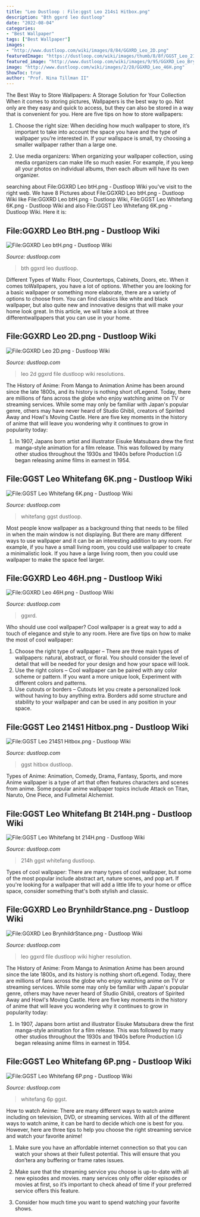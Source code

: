 ```yaml
---
title: "Leo Dustloop : File:ggst Leo 214s1 Hitbox.png"
description: "Bth ggxrd leo dustloop"
date: "2022-08-04"
categories:
- "Best Wallpaper"
tags: ["Best Wallpaper"]
images:
- "http://www.dustloop.com/wiki/images/8/84/GGXRD_Leo_2D.png"
featuredImage: "https://dustloop.com/wiki/images/thumb/8/8f/GGST_Leo_214S1_Hitbox.png/535px-GGST_Leo_214S1_Hitbox.png"
featured_image: "http://www.dustloop.com/wiki/images/9/95/GGXRD_Leo_BrynhildrStance.png"
image: "http://www.dustloop.com/wiki/images/2/28/GGXRD_Leo_46H.png"
ShowToc: true
author: "Prof. Nina Tillman II"
---
```



The Best Way to Store Wallpapers: A Storage Solution for Your Collection
When it comes to storing pictures, Wallpapers is the best way to go. Not only are they easy and quick to access, but they can also be stored in a way that is convenient for you. Here are five tips on how to store wallpapers:
1) Choose the right size: When deciding how much wallpaper to store, it’s important to take into account the space you have and the type of wallpaper you’re interested in. If your wallspace is small, try choosing a smaller wallpaper rather than a large one.

2) Use media organizers: When organizing your wallpaper collection, using media organizers can make life so much easier. For example, if you keep all your photos on individual albums, then each album will have its own organizer.

	

		
searching about File:GGXRD Leo btH.png - Dustloop Wiki you've visit to the right web. We have 8 Pictures about File:GGXRD Leo btH.png - Dustloop Wiki like File:GGXRD Leo btH.png - Dustloop Wiki, File:GGST Leo Whitefang 6K.png - Dustloop Wiki and also File:GGST Leo Whitefang 6K.png - Dustloop Wiki. Here it is:
		
    
## File:GGXRD Leo BtH.png - Dustloop Wiki

<img loading=lazy src="http://www.dustloop.com/wiki/images/archive/6/6a/20170819013444!GGXRD_Leo_btH.png" onerror="this.onerror=null;this.src='https://tse2.mm.bing.net/th?id=OIP.vH-jdaO7BBoJidz3iR-XuQHaL4&amp;pid=15.1';" alt="File:GGXRD Leo btH.png - Dustloop Wiki">

_Source: dustloop.com_

>bth ggxrd leo dustloop. 

	

Different Types of Walls: Floor, Countertops, Cabinets, Doors, etc.
When it comes toWallpapers, you have a lot of options. Whether you are looking for a basic wallpaper or something more elaborate, there are a variety of options to choose from. You can find classics like white and black wallpaper, but also quite new and innovative designs that will make your home look great. In this article, we will take a look at three differentwallpapers that you can use in your home.

    
## File:GGXRD Leo 2D.png - Dustloop Wiki

<img loading=lazy src="http://www.dustloop.com/wiki/images/8/84/GGXRD_Leo_2D.png" onerror="this.onerror=null;this.src='https://tse3.mm.bing.net/th?id=OIP.HFzGhsI7aoFkmw7fmAbPygHaDx&amp;pid=15.1';" alt="File:GGXRD Leo 2D.png - Dustloop Wiki">

_Source: dustloop.com_

>leo 2d ggxrd file dustloop wiki resolutions. 

	

The History of Anime: From Manga to Animation
Anime has been around since the late 1800s, and its history is nothing short ofLegend. Today, there are millions of fans across the globe who enjoy watching anime on TV or streaming services. While some may only be familiar with Japan's popular genre, others may have never heard of Studio Ghibli, creators of Spirited Away and Howl's Moving Castle. Here are five key moments in the history of anime that will leave you wondering why it continues to grow in popularity today:
1) In 1907, Japans born artist and illustrator Eisuke Matsubara drew the first manga-style animation for a film release. This was followed by many other studios throughout the 1930s and 1940s before Production I.G began releasing anime films in earnest in 1954.

    
## File:GGST Leo Whitefang 6K.png - Dustloop Wiki

<img loading=lazy src="https://www.dustloop.com/wiki/images/archive/9/95/20210622223749!GGST_Leo_Whitefang_6K.png" onerror="this.onerror=null;this.src='https://tse1.mm.bing.net/th?id=OIP.A0Z9r5Bkq12dt0ivajpcWwHaGZ&amp;pid=15.1';" alt="File:GGST Leo Whitefang 6K.png - Dustloop Wiki">

_Source: dustloop.com_

>whitefang ggst dustloop. 

	

Most people know wallpaper as a background thing that needs to be filled in when the main window is not displaying. But there are many different ways to use wallpaper and it can be an interesting addition to any room. For example, if you have a small living room, you could use wallpaper to create a minimalistic look. If you have a large living room, then you could use wallpaper to make the space feel larger.

    
## File:GGXRD Leo 46H.png - Dustloop Wiki

<img loading=lazy src="http://www.dustloop.com/wiki/images/2/28/GGXRD_Leo_46H.png" onerror="this.onerror=null;this.src='https://tse1.mm.bing.net/th?id=OIP.d3CeCLvvTC001p_9yZiLsAHaFO&amp;pid=15.1';" alt="File:GGXRD Leo 46H.png - Dustloop Wiki">

_Source: dustloop.com_

>ggxrd. 

	

Who should use cool wallpaper?
Cool wallpaper is a great way to add a touch of elegance and style to any room. Here are five tips on how to make the most of cool wallpaper: 
1) Choose the right type of wallpaper – There are three main types of wallpapers: natural, abstract, or floral. You should consider the level of detail that will be needed for your design and how your space will look. 
2) Use the right colors – Cool wallpaper can be paired with any color scheme or pattern. If you want a more unique look, Experiment with different colors and patterns. 
3) Use cutouts or borders – Cutouts let you create a personalized look without having to buy anything extra. Borders add some structure and stability to your wallpaper and can be used in any position in your space.

    
## File:GGST Leo 214S1 Hitbox.png - Dustloop Wiki

<img loading=lazy src="https://dustloop.com/wiki/images/thumb/8/8f/GGST_Leo_214S1_Hitbox.png/535px-GGST_Leo_214S1_Hitbox.png" onerror="this.onerror=null;this.src='https://tse4.mm.bing.net/th?id=OIP.lHXnLsBtVAM-vBv715TSOAHaIT&amp;pid=15.1';" alt="File:GGST Leo 214S1 Hitbox.png - Dustloop Wiki">

_Source: dustloop.com_

>ggst hitbox dustloop. 

	

Types of Anime: Animation, Comedy, Drama, Fantasy, Sports, and more
Anime wallpaper is a type of art that often features characters and scenes from anime. Some popular anime wallpaper topics include Attack on Titan, Naruto, One Piece, and Fullmetal Alchemist.

    
## File:GGST Leo Whitefang Bt 214H.png - Dustloop Wiki

<img loading=lazy src="https://www.dustloop.com/wiki/images/archive/4/42/20210706064744!GGST_Leo_Whitefang_bt_214H.png" onerror="this.onerror=null;this.src='https://tse2.mm.bing.net/th?id=OIP.la5G_nDHtDdHlgIk5iq3sAHaHD&amp;pid=15.1';" alt="File:GGST Leo Whitefang bt 214H.png - Dustloop Wiki">

_Source: dustloop.com_

>214h ggst whitefang dustloop. 

	

Types of cool wallpaper:
There are many types of cool wallpaper, but some of the most popular include abstract art, nature scenes, and pop art. If you're looking for a wallpaper that will add a little life to your home or office space, consider something that's both stylish and classic.

    
## File:GGXRD Leo BrynhildrStance.png - Dustloop Wiki

<img loading=lazy src="http://www.dustloop.com/wiki/images/9/95/GGXRD_Leo_BrynhildrStance.png" onerror="this.onerror=null;this.src='https://tse3.mm.bing.net/th?id=OIP.XvZfMYeCh_oD-sO_tveUzwHaHc&amp;pid=15.1';" alt="File:GGXRD Leo BrynhildrStance.png - Dustloop Wiki">

_Source: dustloop.com_

>leo ggxrd file dustloop wiki higher resolution. 

	

The History of Anime: From Manga to Animation
Anime has been around since the late 1800s, and its history is nothing short ofLegend. Today, there are millions of fans across the globe who enjoy watching anime on TV or streaming services. While some may only be familiar with Japan's popular genre, others may have never heard of Studio Ghibli, creators of Spirited Away and Howl's Moving Castle. Here are five key moments in the history of anime that will leave you wondering why it continues to grow in popularity today:
1) In 1907, Japans born artist and illustrator Eisuke Matsubara drew the first manga-style animation for a film release. This was followed by many other studios throughout the 1930s and 1940s before Production I.G began releasing anime films in earnest in 1954.

    
## File:GGST Leo Whitefang 6P.png - Dustloop Wiki

<img loading=lazy src="https://dustloop.com/wiki/images/c/c7/GGST_Leo_Whitefang_6P.png" onerror="this.onerror=null;this.src='https://tse1.mm.bing.net/th?id=OIP.I_JPpbjbLCiC7Z0se4Sz4QHaHu&amp;pid=15.1';" alt="File:GGST Leo Whitefang 6P.png - Dustloop Wiki">

_Source: dustloop.com_

>whitefang 6p ggst. 

	

How to watch Anime: There are many different ways to watch anime including on television, DVD, or streaming services.
With all of the different ways to watch anime, it can be hard to decide which one is best for you. However, here are three tips to help you choose the right streaming service and watch your favorite anime!
1. Make sure you have an affordable internet connection so that you can watch your shows at their fullest potential. This will ensure that you don’tera any buffering or frame rates issues.

2. Make sure that the streaming service you choose is up-to-date with all new episodes and movies. many services only offer older episodes or movies at first, so it’s important to check ahead of time if your preferred service offers this feature.

3. Consider how much time you want to spend watching your favorite shows.

